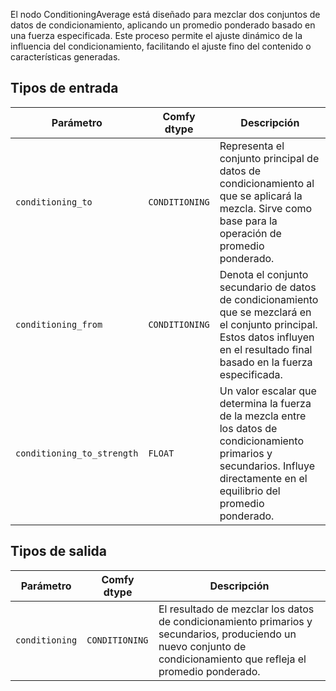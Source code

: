 El nodo ConditioningAverage está diseñado para mezclar dos conjuntos de datos de condicionamiento, aplicando un promedio ponderado basado en una fuerza especificada. Este proceso permite el ajuste dinámico de la influencia del condicionamiento, facilitando el ajuste fino del contenido o características generadas.
## Tipos de entrada

| Parámetro             | Comfy dtype        | Descripción |
|----------------------|--------------------|-------------|
| `conditioning_to`     | `CONDITIONING`     | Representa el conjunto principal de datos de condicionamiento al que se aplicará la mezcla. Sirve como base para la operación de promedio ponderado. |
| `conditioning_from`   | `CONDITIONING`     | Denota el conjunto secundario de datos de condicionamiento que se mezclará en el conjunto principal. Estos datos influyen en el resultado final basado en la fuerza especificada. |
| `conditioning_to_strength` | `FLOAT` | Un valor escalar que determina la fuerza de la mezcla entre los datos de condicionamiento primarios y secundarios. Influye directamente en el equilibrio del promedio ponderado. |

## Tipos de salida

| Parámetro            | Comfy dtype        | Descripción |
|----------------------|--------------------|-------------|
| `conditioning`        | `CONDITIONING`     | El resultado de mezclar los datos de condicionamiento primarios y secundarios, produciendo un nuevo conjunto de condicionamiento que refleja el promedio ponderado. |